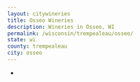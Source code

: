 ```yaml
---
layout: citywineries
title: Osseo Wineries
description: Wineries in Osseo, WI
permalink: /wisconsin/trempealeau/osseo/
state: wi
county: trempealeau
city: osseo
---
```

-
